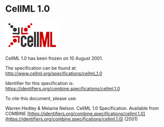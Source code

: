 # CellML 1.0
![CellML logo](./files/cellml-logo.png) 

CellML 1.0 has been frozen on 10 August 2001.

The specification can be found at: http://www.cellml.org/specifications/cellml_1.0

Identifier for this specification is: https://identifiers.org/combine.specifications/cellml.1.0

To cite this document, please use:

Warren Hedley & Melanie Nelson. CellML 1.0 Specification. Available from COMBINE [https://identifiers.org/combine.specifications/cellml.1.0](https://identifiers.org/combine.specifications/cellml.1.0) (2001)